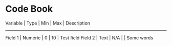 # Code Book

Variable        | Type    | Min      | Max      | Description
---------------- --------- ---------- ---------- ----------------
Field 1         | Numeric | 0        | 10       | Test field
Field 2         | Text    | N/A      |          | Some words